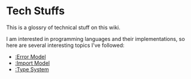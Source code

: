 # Tech Stuffs

This is a glossry of technical stuff on this wiki.

I am interested in programming languages and their implementations,
so here are several interesting topics I've followed:

  * [:Error Model]()
  * [:Import Model]()
  * [:Type System]()
